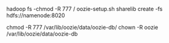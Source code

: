 hadoop fs -chmod -R 777 /
oozie-setup.sh sharelib create -fs hdfs://namenode:8020


chmod -R 777 /var/lib/oozie/data/oozie-db/
chown -R oozie /var/lib/oozie/data/oozie-db